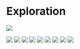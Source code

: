 # Exploration

![](https://github.com/HHY1111/PCB-class-2023/blob/main/04-exploration/images/exploration/exploration.jpeg)

![](https://github.com/HHY1111/PCB-class-2023/blob/main/04-exploration/images/exploration/1.jpeg)
![](https://github.com/HHY1111/PCB-class-2023/blob/main/04-exploration/images/exploration/2.jpeg)
![](https://github.com/HHY1111/PCB-class-2023/blob/main/04-exploration/images/exploration/3.jpeg)
![](https://github.com/HHY1111/PCB-class-2023/blob/main/04-exploration/images/exploration/4.jpeg)
![](https://github.com/HHY1111/PCB-class-2023/blob/main/04-exploration/images/exploration/5.jpeg)
![](https://github.com/HHY1111/PCB-class-2023/blob/main/04-exploration/images/exploration/6.jpeg)
![](https://github.com/HHY1111/PCB-class-2023/blob/main/04-exploration/images/exploration/7.jpeg)
![](https://github.com/HHY1111/PCB-class-2023/blob/main/04-exploration/images/exploration/8.jpeg)
![](https://github.com/HHY1111/PCB-class-2023/blob/main/04-exploration/images/exploration/9.jpeg)
